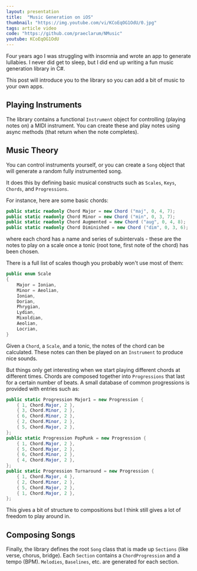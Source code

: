 ```yaml
---
layout: presentation
title:  "Music Generation on iOS"
thumbnail: "https://img.youtube.com/vi/KCoEqOG1OdU/0.jpg"
tags: article video
code: "https://github.com/praeclarum/NMusic"
youtube: KCoEqOG1OdU
---
```


Four years ago I was struggling with insomnia and wrote an app to generate lullabies.
I never did get to sleep, but I did end up writing a fun music generation
library in C#.

This post will introduce you to the library so you can add a 
bit of music to your own apps.


## Playing Instruments

The library contains a functional `Instrument` object for controlling (playing notes on) a MIDI instrument. You can create these and play notes using async methods (that return when the note completes).


## Music Theory

You can control instruments yourself, or you can create a `Song` object that will generate a random fully instrumented song.

It does this by defining basic musical constructs such as `Scales`, `Keys`, `Chords`, and `Progressions`.

For instance, here are some basic chords:

```csharp
public static readonly Chord Major = new Chord ("maj", 0, 4, 7);
public static readonly Chord Minor = new Chord ("min", 0, 3, 7);
public static readonly Chord Augmented = new Chord ("aug", 0, 4, 8);
public static readonly Chord Diminished = new Chord ("dim", 0, 3, 6);
```

where each chord has a name and series of subintervals - these are the notes to play on a scale once a tonic (root tone, first note of the chord) has been chosen.

There is a full list of scales though you probably won't use most of them:

```csharp
public enum Scale
{
    Major = Ionian,
    Minor = Aeolian,
    Ionian,
    Dorian,
    Phrygian,
    Lydian,
    Mixoldian,
    Aeolian,
    Locrian,
}
```

Given a `Chord`, a `Scale`, and a tonic, the notes of the chord can be calculated. These notes can then be played on an `Instrument`
to produce nice sounds.

But things only get interesting when we start playing different chords at different times. Chords are composed together into `Progressions` that last for a certain number of beats. A small database of common progressions is provided with entries such as:

```csharp
public static Progression Major1 = new Progression {
    { 1, Chord.Major, 2 },
    { 3, Chord.Minor, 2 },
    { 6, Chord.Minor, 2 },
    { 2, Chord.Minor, 2 },
    { 5, Chord.Major, 2 },
};
public static Progression PopPunk = new Progression {
    { 1, Chord.Major, 2 },
    { 5, Chord.Major, 2 },
    { 6, Chord.Minor, 2 },
    { 4, Chord.Major, 2 },
};
public static Progression Turnaround = new Progression {
    { 1, Chord.Major, 4 },
    { 2, Chord.Minor, 2 },
    { 5, Chord.Major, 2 },
    { 1, Chord.Major, 2 },
};
```

This gives a bit of structure to compositions but I think still gives a lot of freedom to play around in.


## Composing Songs

Finally, the library defines the root `Song` class that is made up `Sections` (like verse, chorus, bridge). Each `Section` contains a `ChordProgression` and a tempo (BPM). `Melodies`, `Baselines`, etc. are generated for each section.

